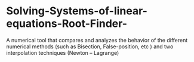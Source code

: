 # Solving-Systems-of-linear-equations-Root-Finder-
A numerical tool that compares and analyzes the behavior of the different numerical methods (such as Bisection, False-position, etc ) and two interpolation techniques (Newton – Lagrange) 

